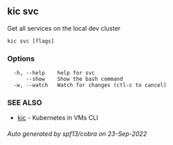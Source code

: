 ## kic svc

Get all services on the local dev cluster

```
kic svc [flags]
```

### Options

```
  -h, --help    help for svc
      --show    Show the bash command
  -w, --watch   Watch for changes (ctl-c to cancel)
```

### SEE ALSO

* [kic](kic.md)	 - Kubernetes in VMs CLI

###### Auto generated by spf13/cobra on 23-Sep-2022
